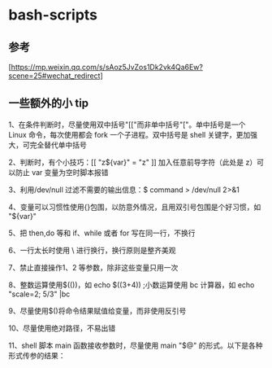 # bash-scripts

## 参考

[https://mp.weixin.qq.com/s/sAoz5JvZos1Dk2vk4Qa6Ew?scene=25#wechat_redirect]

## 一些额外的小 tip

1、在条件判断时，尽量使用双中括号"[["而非单中括号"["。单中括号是一个 Linux 命令，每次使用都会 fork 一个子进程。双中括号是 shell 关键字，更加强大，可完全替代单中括号

2、判断时，有个小技巧：[[ "z${var}" = "z" ]] 加入任意前导字符（此处是 z）可以防止 var 变量为空时脚本报错

3、利用/dev/null 过滤不需要的输出信息：\$ command > /dev/null 2>&1

4、变量可以习惯性使用{}包围，以防意外情况，且用双引号包围是个好习惯，如 "\${var}"

5、把 then,do 等和 if、while 或者 for 写在同一行，不换行

6、一行太长时使用 \ 进行换行，换行原则是整齐美观

7、禁止直接操作$1、$2 等参数，除非这些变量只用一次

8、整数运算使用$(())，如 echo $((3+4)) ;小数运算使用 bc 计算器，如 echo "scale=2; 5/3" |bc

9、尽量使用\$()将命令结果赋值给变量，而非使用反引号

10、尽量使用绝对路径，不易出错

11、shell 脚本 main 函数接收参数时，尽量使用 main "\$@" 的形式。以下是各种形式传参的结果：
